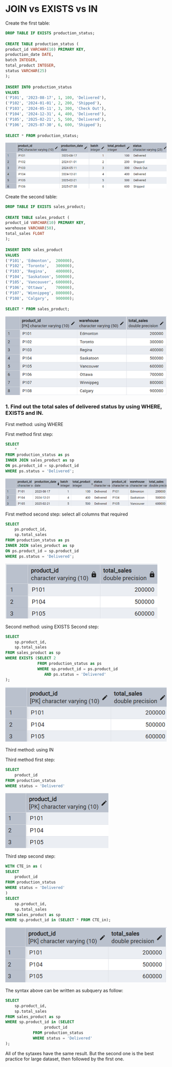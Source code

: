 # JOIN vs EXISTS vs IN

Create  the first table:
```sql
DROP TABLE IF EXISTS production_status;

CREATE TABLE production_status (
product_id VARCHAR(10) PRIMARY KEY,
production_date DATE,
batch INTEGER,
total_product INTEGER,
status VARCHAR(25)
);

INSERT INTO production_status
VALUES
('P101', '2023-08-17', 1, 100, 'Delivered'),
('P102', '2024-01-01', 2, 200, 'Shipped'),
('P103', '2024-05-11', 3, 300, 'Check Out'),
('P104', '2024-12-31', 4, 400, 'Delivered'),
('P105', '2025-02-21', 5, 500, 'Delivered'),
('P106', '2025-07-30', 6, 600, 'Shipped');

SELECT * FROM production_status;
```
![Library_project](https://github.com/imdwipayana/PostgreSQL/blob/main/Best%20Practices/JOIN%20vs%20EXISTS%20vs%20IN/image/table1.png)

Create  the second table:
```sql
DROP TABLE IF EXISTS sales_product;

CREATE TABLE sales_product (
product_id VARCHAR(10) PRIMARY KEY,
warehouse VARCHAR(50),
total_sales FLOAT
);

INSERT INTO sales_product
VALUES
('P101', 'Edmonton',  200000),
('P102', 'Toronto',   300000),
('P103', 'Regina',    400000),
('P104', 'Saskatoon', 500000),
('P105', 'Vancouver', 600000),
('P106', 'Ottawa',    700000),
('P107', 'Winnippeg', 800000),
('P108', 'Calgary',   900000);

SELECT * FROM sales_product;
```
![Library_project](https://github.com/imdwipayana/PostgreSQL/blob/main/Best%20Practices/JOIN%20vs%20EXISTS%20vs%20IN/image/table2.png)

### 1. Find out the total sales of delivered status by using WHERE, EXISTS and IN.
First method: using WHERE

First method first step:
```sql
SELECT
	*
FROM production_status as ps
INNER JOIN sales_product as sp
ON ps.product_id = sp.product_id
WHERE ps.status = 'Delivered';
```

![Library_project](https://github.com/imdwipayana/PostgreSQL/blob/main/Best%20Practices/JOIN%20vs%20EXISTS%20vs%20IN/image/firstmethodstep1.png)

First method second step: select all columns that required
```sql
SELECT
	ps.product_id,
	sp.total_sales
FROM production_status as ps
INNER JOIN sales_product as sp
ON ps.product_id = sp.product_id
WHERE ps.status = 'Delivered';
```
![Library_project](https://github.com/imdwipayana/PostgreSQL/blob/main/Best%20Practices/JOIN%20vs%20EXISTS%20vs%20IN/image/firstmethodstep2.png)

Second method: using EXISTS
Second step: 
```sql
SELECT
	sp.product_id,
	sp.total_sales
FROM sales_product as sp
WHERE EXISTS (SELECT 2
			  FROM production_status as ps
			  WHERE sp.product_id = ps.product_id 
			     AND ps.status = 'Delivered'
);
```

![Library_project](https://github.com/imdwipayana/PostgreSQL/blob/main/Best%20Practices/JOIN%20vs%20EXISTS%20vs%20IN/image/secondmethod.png)

Third method: using IN

Third method first step:
```sql
SELECT
	product_id
FROM production_status
WHERE status = 'Delivered'
```
![Library_project](https://github.com/imdwipayana/PostgreSQL/blob/main/Best%20Practices/JOIN%20vs%20EXISTS%20vs%20IN/image/thirdmethodstep1.png)

Third step second step:
```sql
WITH CTE_in as (
SELECT
	product_id
FROM production_status
WHERE status = 'Delivered'
)
SELECT 
	sp.product_id,
	sp.total_sales
FROM sales_product as sp
WHERE sp.product_id in (SELECT * FROM CTE_in);
```
![Library_project](https://github.com/imdwipayana/PostgreSQL/blob/main/Best%20Practices/JOIN%20vs%20EXISTS%20vs%20IN/image/thirdmethodstep2.png)

The syntax above can be written as subquery as follow:
```sql
SELECT 
	sp.product_id,
	sp.total_sales
FROM sales_product as sp
WHERE sp.product_id in (SELECT
			     product_id
			FROM production_status
			WHERE status = 'Delivered'
);
```

All of the sytaxes have the same result. But the second one is the best practice for large dataset, then followed by the first one.




